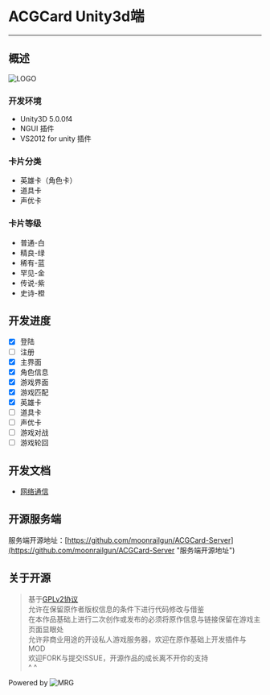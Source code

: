 # ACGCard Unity3d端 #

----------

## 概述 ##

![LOGO](./Assets/Textures/Image/logo-np.png)

### 开发环境 ###

- Unity3D 5.0.0f4
- NGUI 插件
- VS2012 for unity 插件

### 卡片分类 ###
- 英雄卡（角色卡）
- 道具卡
- 声优卡

### 卡片等级 ###
- 普通-白
- 精良-绿
- 稀有-蓝
- 罕见-金
- 传说-紫
- 史诗-橙

## 开发进度 ##
- [x] 登陆
- [ ] 注册
- [x] 主界面
- [x] 角色信息
- [x] 游戏界面
- [x] 游戏匹配
- [x] 英雄卡
- [ ] 道具卡
- [ ] 声优卡
- [ ] 游戏对战
- [ ] 游戏轮回

## 开发文档 ##
- [网络通信](./doc/network.md "网络通讯")

## 开源服务端 ##
服务端开源地址：[https://github.com/moonrailgun/ACGCard-Server](https://github.com/moonrailgun/ACGCard-Server "服务端开源地址")

## 关于开源 ##

> 基于[GPLv2协议](./LICENSE "GPLv2协议")  
> 允许在保留原作者版权信息的条件下进行代码修改与借鉴  
> 在本作品基础上进行二次创作或发布的必须将原作信息与链接保留在游戏主页面显眼处  
> 允许非商业用途的开设私人游戏服务器，欢迎在原作基础上开发插件与MOD  
> 欢迎FORK与提交ISSUE，开源作品的成长离不开你的支持  
> ^ ^

Powered by ![MRG](./Assets/Textures/Image/logo2.png)